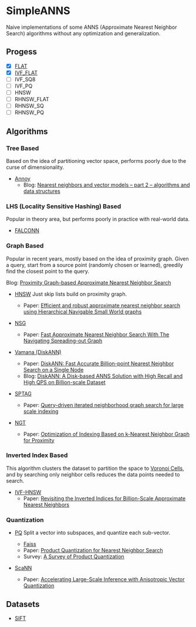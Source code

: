 # SimpleANNS

Naive implementations of some ANNS (Approximate Nearest Neighbor Search) algorithms without any optimization and generalization.

## Progess 
- [x] [FLAT](https://github.com/hhy3/SimpleANNS/blob/master/src/FlatIndex.hpp)
- [x] [IVF_FLAT](https://github.com/hhy3/SimpleANNS/blob/master/src/IVFFlatIndex.hpp)
- [ ] IVF_SQ8
- [ ] IVF_PQ
- [ ] HNSW
- [ ] RHNSW_FLAT
- [ ] RHNSW_SQ
- [ ] RHNSW_PQ

## Algorithms

### Tree Based
Based on the idea of partitioning vector space, performs poorly due to the curse of dimensionality.

- [Annoy](https://github.com/spotify/annoy)
  - Blog: [Nearest neighbors and vector models – part 2 – algorithms and data structures](https://erikbern.com/2015/10/01/nearest-neighbors-and-vector-models-part-2-how-to-search-in-high-dimensional-spaces.html)
### LHS (Locality Sensitive Hashing) Based
Popular in theory area, but performs poorly in practice with real-world data.

- [FALCONN](https://github.com/FALCONN-LIB/FALCONN)


### Graph Based

Popular in recent years, mostly based on the idea of proximity graph. Given a query, start from a source point (randomly chosen or learned), greedily find the closest point to the query.

Blog: [Proximity Graph-based Approximate Nearest Neighbor Search](https://zilliz.com/learn/pg-based-anns)

- [HNSW](https://github.com/nmslib/hnswlib) Just skip lists build on proximity graph.
  - Paper: [Efficient and robust approximate nearest neighbor search using Hierarchical Navigable Small World graphs](https://arxiv.org/ftp/arxiv/papers/1603/1603.09320.pdf)

- [NSG](https://github.com/ZJULearning/nsg)
  - Paper: [Fast Approximate Nearest Neighbor Search With The Navigating Spreading-out Graph](https://arxiv.org/pdf/1707.00143.pdf)

- [Vamana (DiskANN)](https://github.com/microsoft/DiskANN)
  - Paper: [DiskANN: Fast Accurate Billion-point Nearest Neighbor Search on a Single Node](https://suhasjs.github.io/files/diskann_neurips19.pdf)
  - Blog: [DiskANN: A Disk-based ANNS Solution with High Recall and High QPS on Billion-scale Dataset](https://zilliz.com/blog/diskann-a-disk-based-anns-solution-with-high-recall-and-high-qps-on-billion-scale-dataset)

- [SPTAG](https://github.com/microsoft/SPTAG)
  - Paper: [Query-driven iterated neighborhood graph search for large scale indexing](https://jingdongwang2017.github.io/Pubs/ACMMM12-GraphSearch.pdf)

- [NGT](https://github.com/yahoojapan/NGT)
  - Paper: [Optimization of Indexing Based on k-Nearest Neighbor Graph for Proximity](https://arxiv.org/pdf/1810.07355.pdf)

### Inverted Index Based
This algorithm clusters the dataset to partition the space to [Voronoi Cells](https://oi-wiki.org/geometry/triangulation/#voronoi), and by searching only neighbor cells reduces the data points needed to search.

- [IVF-HNSW](https://github.com/dbaranchuk/ivf-hnsw)
  - Paper: [Revisiting the Inverted Indices for Billion-Scale Approximate Nearest Neighbors](https://openaccess.thecvf.com/content_ECCV_2018/papers/Dmitry_Baranchuk_Revisiting_the_Inverted_ECCV_2018_paper.pdf)


### Quantization
- [PQ](https://github.com/matsui528/nanopq/blob/main/nanopq/pq.py) Split a vector into subspaces, and quantize each sub-vector.
  - [Faiss](https://github.com/facebookresearch/faiss)
  - Paper: [Product Quantization for Nearest Neighbor Search](https://hal.inria.fr/inria-00514462v2/document)
  - Survey: [A Survey of Product Quantization](https://www.jstage.jst.go.jp/article/mta/6/1/6_2/_pdf)

- [ScaNN](https://github.com/google-research/google-research/tree/master/scann)
  - Paper: [Accelerating Large-Scale Inference with Anisotropic Vector Quantization](http://proceedings.mlr.press/v119/guo20h/guo20h.pdf)

## Datasets

- [SIFT](http://corpus-texmex.irisa.fr/)
